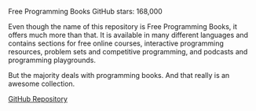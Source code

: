 
Free Programming Books
GitHub stars: 168,000

Even though the name of this repository is Free Programming Books, it offers much more than that. It is available in many different languages and contains sections for free online courses, interactive programming resources, problem sets and competitive programming, and podcasts and programming playgrounds.

But the majority deals with programming books. And that really is an awesome collection.

[GitHub Repository](https://github.com/EbookFoundation/free-programming-books)
